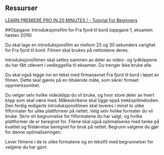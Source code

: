 ## Ressurser
[LEARN PREMIERE PRO IN 20 MINUTES ! - Tutorial For Beginners](https://www.youtube.com/watch?v=Hls3Tp7JS8E)

##Oppgave: Introduksjonsfilm for Fra fjord til bord (oppgave 1, eksamen høsten 2016)

Du skal lage en introduksjonsfilm av mellom 25 og 30 sekunders varighet for Fra fjord til
bord.
Filmen skal brukes på nettsidene deres.

Introduksjonsfilmen skal settes sammen av deler av video- og lydklippene du har fått utlevert i vedleggsfila til eksamen.
Du trenger ikke bruke alle.

Du skal også legge inn en tekst med firmanavnet Fra fjord til bord i løpet av filmen.
Dette skal gjøres på en tiltalende måte, som sikrer firmaet oppmerksomhet.

Du velger selv hvilke videoklipp du vil bruke, og hvor store deler av hvert klipp som skal være med.
Måkeskrikene skal ligge oppå trekkspillmelodien.
Den ferdig redigerte introduksjonsfilmen skal leveres i minst to ulike filformater for ulike plattformer på nettet.
Velg selv hvilke formater du vil bruke.
Skriv en begrunnelse for filformatene du har valgt, og hvilke plattformer de er beregnet for.
Filene skal også optimaliseres med tanke på kvalitet og filstørrelse beregnet for bruk på nettet.
Begrunn valgene du gjør for denne optimaliseringen.

Lever filmene i de to ulike formatene og en tekstfil med begrunnelser for valgene du har
gjort.
